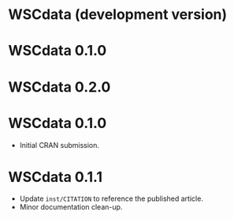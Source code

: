 # WSCdata (development version)

# WSCdata 0.1.0

# WSCdata 0.2.0

# WSCdata 0.1.0

* Initial CRAN submission.

# WSCdata 0.1.1

- Update `inst/CITATION` to reference the published article.
- Minor documentation clean-up.
